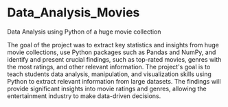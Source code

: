 # Data_Analysis_Movies
Data Analysis using Python of a huge movie collection

The goal of the project was to extract key statistics and insights from huge movie collections, use Python packages such as Pandas and NumPy, and identify and present crucial findings, such as top-rated movies, genres with the most ratings, and other relevant information. The project's goal is to teach students data analysis, manipulation, and visualization skills using Python to extract relevant information from large datasets. The findings will provide significant insights into movie ratings and genres, allowing the entertainment industry to make data-driven decisions.


